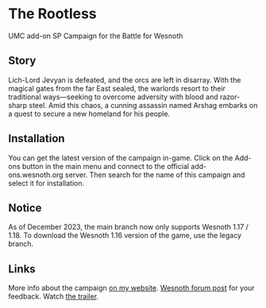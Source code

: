 # The Rootless

UMC add-on SP Campaign for the Battle for Wesnoth

## Story

Lich-Lord Jevyan is defeated, and the orcs are left in disarray. With the magical gates from the far East sealed, the warlords resort to their traditional ways—seeking to overcome adversity with blood and razor-sharp steel. Amid this chaos, a cunning assassin named Arshag embarks on a quest to secure a new homeland for his people.

## Installation

You can get the latest version of the campaign in-game. Click on the Add-ons button in the main menu and connect to the official add-ons.wesnoth.org server. Then search for the name of this campaign and select it for installation.

## Notice

As of December 2023, the main branch now only supports Wesnoth 1.17 / 1.18. To download the Wesnoth 1.16 version of the game, use the legacy branch.

## Links

More info about the campaign [on my website](https://www.anekron.cz/posts/2023-10-28-the-rootless/).
[Wesnoth forum post](https://forums.wesnoth.org/viewtopic.php?t=57295) for your feedback.
Watch [the trailer](https://odysee.com/@Anekron:0/TheRootless:6).
